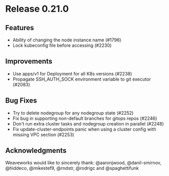 # Release 0.21.0


## Features

- Ability of changing the node instance name (#1796)
- Lock kubeconfig file before accessing (#2230)

## Improvements

- Use apps/v1 for Deployment for all K8s versions (#2238)
- Propagate SSH_AUTH_SOCK environment variable to git executor (#2083)

## Bug Fixes

- Try to delete nodegroup for any nodegroup state (#2252)
- Fix bug in supporting non-default branches for gitops repos (#2246)
- Don't run extra cluster tasks and nodegroup creation in parallel (#2248)
- Fix update-cluster-endpoints panic when using a cluster config with missing VPC section (#2253)

## Acknowledgments
Weaveworks would like to sincerely thank:
@aaronjwood,  @danil-smirnov, @hiddeco,  @mikestef9, @rndstr, @rodrigc and @spaghettifunk
